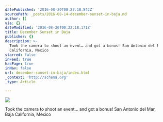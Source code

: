 ```yaml
---
datePublished: '2016-08-20T00:22:18.842Z'
sourcePath: _posts/2016-08-14-december-sunset-in-baja.md
author: []
via: {}
dateModified: '2016-08-20T00:22:18.171Z'
title: December Sunset in Baja
publisher: {}
description: >-
  Took the camera to shoot an event… and got a bonus! San Antonio del Mar, Baja
  California, Mexico
starred: false
inFeed: true
hasPage: true
inNav: false
url: december-sunset-in-baja/index.html
_context: 'http://schema.org'
_type: Article

---
```

![](https://the-grid-user-content.s3-us-west-2.amazonaws.com/8642d5cc-00af-4a5a-a03a-695600e77ef9.jpg)

Took the camera to shoot an event... and got a bonus! San Antonio del Mar, Baja California, Mexico